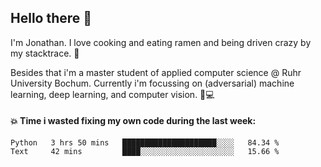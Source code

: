 ## Hello there 👋

I'm Jonathan. I love cooking and eating ramen and being driven crazy by my stacktrace. 🍜

Besides that i'm a master student of applied computer science @ Ruhr University Bochum. 
Currently i'm focussing on (adversarial) machine learning, deep learning, and computer vision. 🔬💻

#### 💥 Time i wasted fixing my own code during the last week:

<!--START_SECTION:waka-->

```text
Python   3 hrs 50 mins   █████████████████████░░░░   84.34 %
Text     42 mins         ████░░░░░░░░░░░░░░░░░░░░░   15.66 %
```

<!--END_SECTION:waka-->
